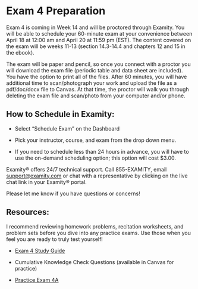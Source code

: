 # Exam 4 Preparation

Exam 4 is coming in Week 14 and will be proctored through Examity.  You will be able to schedule your 60-minute exam at your convenience between April 18 at 12:00 am and April 20 at 11:59 pm (EST).  The content covered on the exam will be weeks 11-13 (section 14.3-14.4 and chapters 12 and 15 in the ebook).   

The exam will be paper and pencil, so once you connect with a proctor you will download the exam file (periodic table and data sheet are included).  You have the option to print all of the files. After 60 minutes, you will have additional time to scan/photograph your work and upload the file as a pdf/doc/docx file to Canvas.  At that time, the proctor will walk you through deleting the exam file and scan/photo from your computer and/or phone.

## How to Schedule in Examity:

* Select “Schedule Exam” on the Dashboard

* Pick your instructor, course, and exam from the drop down menu.

* If you need to schedule less than 24 hours in advance, you will have to use the on-demand scheduling option; this option will cost $3.00.


Examity® offers 24/7 technical support.   Call 855-EXAMITY, email support@examity.com or chat with a representative by clicking on the live chat link in your Examity® portal.

Please let me know if you have questions or concerns!


## Resources:
I recommend reviewing homework problems, recitation worksheets, and problem sets before you dive into any practice exams.  Use those when you feel you are ready to truly test yourself!

* [Exam 4 Study Guide](https://media.ed.science.psu.edu/sites/media/ed/files/documents/exam_4_study_guide_wc_0.pdf)

* Cumulative Knowledge Check Questions (available in Canvas for practice)

* [Practice Exam 4A](https://media.ed.science.psu.edu/sites/media/ed/files/documents/practice_exam_4_110wc_sp19.pdf)


